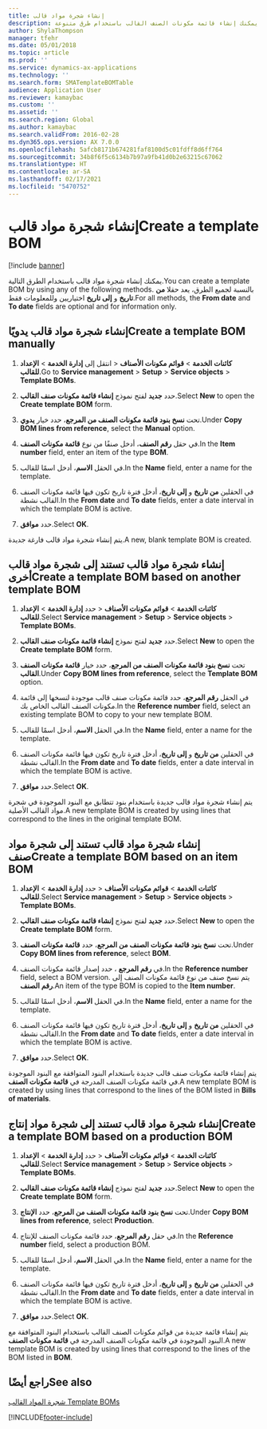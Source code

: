 ```yaml
---
title: إنشاء شجرة مواد قالب
description: يمكنك إنشاء قائمة مكونات الصنف القالب باستخدام طرق متنوعة.
author: ShylaThompson
manager: tfehr
ms.date: 05/01/2018
ms.topic: article
ms.prod: ''
ms.service: dynamics-ax-applications
ms.technology: ''
ms.search.form: SMATemplateBOMTable
audience: Application User
ms.reviewer: kamaybac
ms.custom: ''
ms.assetid: ''
ms.search.region: Global
ms.author: kamaybac
ms.search.validFrom: 2016-02-28
ms.dyn365.ops.version: AX 7.0.0
ms.openlocfilehash: 5afcb8171b674281faf8100d5c01fdff8d6ff764
ms.sourcegitcommit: 34b8f6f5c6134b7b97a9fb41d0b2e63215c67062
ms.translationtype: HT
ms.contentlocale: ar-SA
ms.lasthandoff: 02/17/2021
ms.locfileid: "5470752"
---
```

# <a name="create-a-template-bom"></a><span data-ttu-id="6df8d-103">إنشاء شجرة مواد قالب</span><span class="sxs-lookup"><span data-stu-id="6df8d-103">Create a template BOM</span></span>   

[!include [banner](../includes/banner.md)]


<span data-ttu-id="6df8d-104">يمكنك إنشاء شجرة مواد قالب باستخدام الطرق التالية.</span><span class="sxs-lookup"><span data-stu-id="6df8d-104">You can create a template BOM by using any of the following methods.</span></span> <span data-ttu-id="6df8d-105">بالنسبة لجميع الطرق، يعد حقلا **من تاريخ** و **إلى تاريخ** اختياريين وللمعلومات فقط.</span><span class="sxs-lookup"><span data-stu-id="6df8d-105">For all methods, the **From date** and **To date** fields are optional and for information only.</span></span>

## <a name="create-a-template-bom-manually"></a><span data-ttu-id="6df8d-106">إنشاء شجرة مواد قالب يدويًا</span><span class="sxs-lookup"><span data-stu-id="6df8d-106">Create a template BOM manually</span></span>

1.  <span data-ttu-id="6df8d-107">انتقل إلى **إدارة الخدمة** \> **الإعداد‏‎** \> **كائنات الخدمة** \> **قوائم مكونات الأصناف للقالب**.</span><span class="sxs-lookup"><span data-stu-id="6df8d-107">Go to **Service management** \> **Setup** \> **Service objects** \> **Template BOMs**.</span></span>

2.  <span data-ttu-id="6df8d-108">حدد **جديد** لفتح نموذج **إنشاء قائمة مكونات صنف القالب**.</span><span class="sxs-lookup"><span data-stu-id="6df8d-108">Select **New** to open the **Create template BOM** form.</span></span>

3.  <span data-ttu-id="6df8d-109">تحت **نسخ بنود قائمة مكونات الصنف من المرجع**، حدد خيار **يدوي**.</span><span class="sxs-lookup"><span data-stu-id="6df8d-109">Under **Copy BOM lines from reference**, select the **Manual** option.</span></span>

4.  <span data-ttu-id="6df8d-110">في حقل **رقم الصنف**، أدخل صنفًا من نوع **قائمة مكونات الصنف**.</span><span class="sxs-lookup"><span data-stu-id="6df8d-110">In the **Item number** field, enter an item of the type **BOM**.</span></span>

5.  <span data-ttu-id="6df8d-111">في الحقل **الاسم**، أدخل اسمًا للقالب.</span><span class="sxs-lookup"><span data-stu-id="6df8d-111">In the **Name** field, enter a name for the template.</span></span>

6.  <span data-ttu-id="6df8d-112">في الحقلين **من تاريخ** و **إلى تاريخ**، أدخل فترة تاريخ تكون فيها قائمة مكونات الصنف القالب نشطة.</span><span class="sxs-lookup"><span data-stu-id="6df8d-112">In the **From date** and **To date** fields, enter a date interval in which the template BOM is active.</span></span>

7.  <span data-ttu-id="6df8d-113">حدد **موافق**.</span><span class="sxs-lookup"><span data-stu-id="6df8d-113">Select **OK**.</span></span>

<span data-ttu-id="6df8d-114">يتم إنشاء شجرة مواد قالب فارغة جديدة.</span><span class="sxs-lookup"><span data-stu-id="6df8d-114">A new, blank template BOM is created.</span></span>

## <a name="create-a-template-bom-based-on-another-template-bom"></a><span data-ttu-id="6df8d-115">إنشاء شجرة مواد قالب تستند إلى شجرة مواد قالب أخرى</span><span class="sxs-lookup"><span data-stu-id="6df8d-115">Create a template BOM based on another template BOM</span></span>

1.  <span data-ttu-id="6df8d-116">حدد **إدارة الخدمة** \> **الإعداد‏‎** \> **كائنات الخدمة** \> **قوائم مكونات الأصناف للقالب**.</span><span class="sxs-lookup"><span data-stu-id="6df8d-116">Select **Service management** \> **Setup** \> **Service objects** \> **Template BOMs**.</span></span>

2.  <span data-ttu-id="6df8d-117">حدد **جديد** لفتح نموذج **إنشاء قائمة مكونات صنف القالب**.</span><span class="sxs-lookup"><span data-stu-id="6df8d-117">Select **New** to open the **Create template BOM** form.</span></span>

3.  <span data-ttu-id="6df8d-118">تحت **نسخ بنود قائمة مكونات الصنف من المرجع**، حدد خيار **قائمة مكونات الصنف القالب**.</span><span class="sxs-lookup"><span data-stu-id="6df8d-118">Under **Copy BOM lines from reference**, select the **Template BOM** option.</span></span>

4.  <span data-ttu-id="6df8d-119">في الحقل **رقم المرجع**، حدد قائمة مكونات صنف قالب موجودة لنسخها إلى قائمة مكونات الصنف القالب الخاص بك.</span><span class="sxs-lookup"><span data-stu-id="6df8d-119">In the **Reference number** field, select an existing template BOM to copy to your new template BOM.</span></span>

5.  <span data-ttu-id="6df8d-120">في الحقل **الاسم**، أدخل اسمًا للقالب.</span><span class="sxs-lookup"><span data-stu-id="6df8d-120">In the **Name** field, enter a name for the template.</span></span>

6.  <span data-ttu-id="6df8d-121">في الحقلين **من تاريخ** و **إلى تاريخ**، أدخل فترة تاريخ تكون فيها قائمة مكونات الصنف القالب نشطة.</span><span class="sxs-lookup"><span data-stu-id="6df8d-121">In the **From date** and **To date** fields, enter a date interval in which the template BOM is active.</span></span>

7.  <span data-ttu-id="6df8d-122">حدد **موافق**.</span><span class="sxs-lookup"><span data-stu-id="6df8d-122">Select **OK**.</span></span>

<span data-ttu-id="6df8d-123">يتم إنشاء شجرة مواد قالب جديدة باستخدام بنود تتطابق مع البنود الموجودة في شجرة مواد القالب الأصلية.</span><span class="sxs-lookup"><span data-stu-id="6df8d-123">A new template BOM is created by using lines that correspond to the lines in the original template BOM.</span></span>

## <a name="create-a-template-bom-based-on-an-item-bom"></a><span data-ttu-id="6df8d-124">إنشاء شجرة مواد قالب تستند إلى شجرة مواد صنف</span><span class="sxs-lookup"><span data-stu-id="6df8d-124">Create a template BOM based on an item BOM</span></span>

1.  <span data-ttu-id="6df8d-125">حدد **إدارة الخدمة** \> **الإعداد‏‎** \> **كائنات الخدمة** \> **قوائم مكونات الأصناف للقالب**.</span><span class="sxs-lookup"><span data-stu-id="6df8d-125">Select **Service management** \> **Setup** \> **Service objects** \> **Template BOMs**.</span></span>

2.  <span data-ttu-id="6df8d-126">حدد **جديد** لفتح نموذج **إنشاء قائمة مكونات صنف القالب**.</span><span class="sxs-lookup"><span data-stu-id="6df8d-126">Select **New** to open the **Create template BOM** form.</span></span>

3.  <span data-ttu-id="6df8d-127">تحت **نسخ بنود قائمة مكونات الصنف من المرجع**، حدد **قائمة مكونات الصنف**.</span><span class="sxs-lookup"><span data-stu-id="6df8d-127">Under **Copy BOM lines from reference**, select **BOM**.</span></span>

4.  <span data-ttu-id="6df8d-128">في **رقم المرجع** ، حدد إصدار قائمة مكونات الصنف.</span><span class="sxs-lookup"><span data-stu-id="6df8d-128">In the **Reference number** field, select a BOM version.</span></span> <span data-ttu-id="6df8d-129">يتم نسخ صنف من نوع قائمة مكونات الصنف إلى **رقم الصنف**.</span><span class="sxs-lookup"><span data-stu-id="6df8d-129">An item of the type BOM is copied to the **Item number**.</span></span>

5.  <span data-ttu-id="6df8d-130">في الحقل **الاسم**، أدخل اسمًا للقالب.</span><span class="sxs-lookup"><span data-stu-id="6df8d-130">In the **Name** field, enter a name for the template.</span></span>

6.  <span data-ttu-id="6df8d-131">في الحقلين **من تاريخ** و **إلى تاريخ**، أدخل فترة تاريخ تكون فيها قائمة مكونات الصنف القالب نشطة.</span><span class="sxs-lookup"><span data-stu-id="6df8d-131">In the **From date** and **To date** fields, enter a date interval in which the template BOM is active.</span></span>

7.  <span data-ttu-id="6df8d-132">حدد **موافق**.</span><span class="sxs-lookup"><span data-stu-id="6df8d-132">Select **OK**.</span></span>

<span data-ttu-id="6df8d-133">يتم إنشاء قائمة مكونات صنف قالب جديدة باستخدام البنود المتوافقة مع البنود الموجودة في قائمة مكونات الصنف المدرجة في **قائمة مكونات الصنف**.</span><span class="sxs-lookup"><span data-stu-id="6df8d-133">A new template BOM is created by using lines that correspond to the lines of the BOM listed in **Bills of materials**.</span></span>

## <a name="create-a-template-bom-based-on-a-production-bom"></a><span data-ttu-id="6df8d-134">إنشاء شجرة مواد قالب تستند إلى شجرة مواد إنتاج</span><span class="sxs-lookup"><span data-stu-id="6df8d-134">Create a template BOM based on a production BOM</span></span>

1.  <span data-ttu-id="6df8d-135">حدد **إدارة الخدمة** \> **الإعداد‏‎** \> **كائنات الخدمة** \> **قوائم مكونات الأصناف للقالب**.</span><span class="sxs-lookup"><span data-stu-id="6df8d-135">Select **Service management** \> **Setup** \> **Service objects** \> **Template BOMs**.</span></span>

2.  <span data-ttu-id="6df8d-136">حدد **جديد** لفتح نموذج **إنشاء قائمة مكونات صنف القالب**.</span><span class="sxs-lookup"><span data-stu-id="6df8d-136">Select **New** to open the **Create template BOM** form.</span></span>

3.  <span data-ttu-id="6df8d-137">تحت **نسخ بنود قائمة مكونات الصنف من المرجع**، حدد **الإنتاج**.</span><span class="sxs-lookup"><span data-stu-id="6df8d-137">Under **Copy BOM lines from reference**, select **Production**.</span></span>

4.  <span data-ttu-id="6df8d-138">في حقل **رقم المرجع**، حدد قائمة مكونات الصنف للإنتاج.</span><span class="sxs-lookup"><span data-stu-id="6df8d-138">In the **Reference number** field, select a production BOM.</span></span>

5.  <span data-ttu-id="6df8d-139">في الحقل **الاسم**، أدخل اسمًا للقالب.</span><span class="sxs-lookup"><span data-stu-id="6df8d-139">In the **Name** field, enter a name for the template.</span></span>

6.  <span data-ttu-id="6df8d-140">في الحقلين **من تاريخ** و **إلى تاريخ**، أدخل فترة تاريخ تكون فيها قائمة مكونات الصنف القالب نشطة.</span><span class="sxs-lookup"><span data-stu-id="6df8d-140">In the **From date** and **To date** fields, enter a date interval in which the template BOM is active.</span></span>

7.  <span data-ttu-id="6df8d-141">حدد **موافق**.</span><span class="sxs-lookup"><span data-stu-id="6df8d-141">Select **OK**.</span></span>

<span data-ttu-id="6df8d-142">يتم إنشاء قائمة جديدة من قوائم مكونات الصنف القالب باستخدام البنود المتوافقة مع البنود الموجودة في قائمة مكونات الصنف المدرجة في **قائمة مكونات الصنف**.</span><span class="sxs-lookup"><span data-stu-id="6df8d-142">A new template BOM is created by using lines that correspond to the lines of the BOM listed in **BOM**.</span></span>

## <a name="see-also"></a><span data-ttu-id="6df8d-143">راجع أيضًا</span><span class="sxs-lookup"><span data-stu-id="6df8d-143">See also</span></span>

[<span data-ttu-id="6df8d-144">شجرة المواد القالب </span><span class="sxs-lookup"><span data-stu-id="6df8d-144">Template BOMs</span></span>](template-boms.md)

  




[!INCLUDE[footer-include](../../includes/footer-banner.md)]